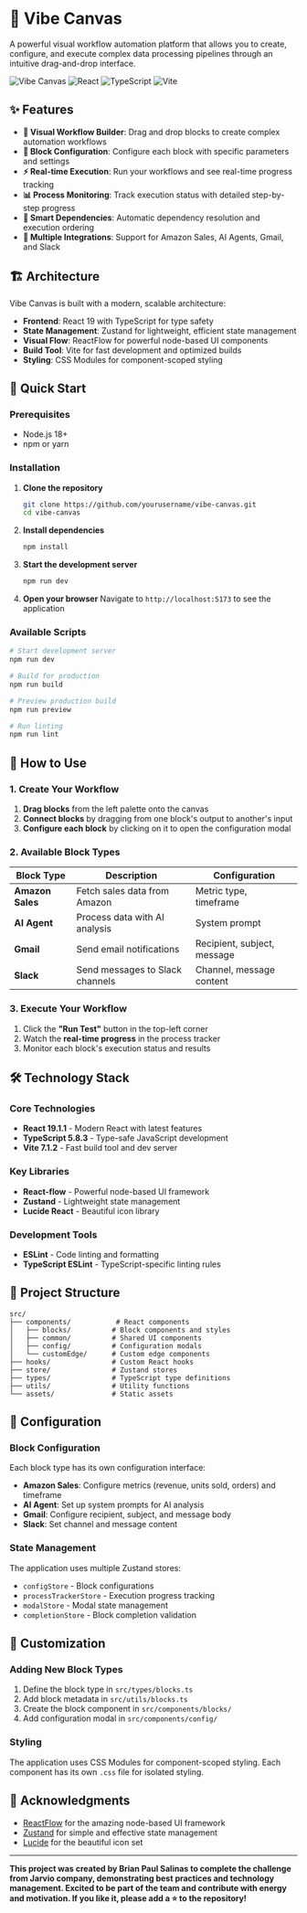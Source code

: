 # 🚀 Vibe Canvas

A powerful visual workflow automation platform that allows you to create, configure, and execute complex data processing pipelines through an intuitive drag-and-drop interface.

![Vibe Canvas](https://img.shields.io/badge/Status-Active%20Development-brightgreen)
![React](https://img.shields.io/badge/React-19.1.1-blue)
![TypeScript](https://img.shields.io/badge/TypeScript-5.8.3-blue)
![Vite](https://img.shields.io/badge/Vite-7.1.2-purple)

## ✨ Features

- **🎨 Visual Workflow Builder**: Drag and drop blocks to create complex automation workflows
- **🔧 Block Configuration**: Configure each block with specific parameters and settings
- **⚡ Real-time Execution**: Run your workflows and see real-time progress tracking
- **📊 Process Monitoring**: Track execution status with detailed step-by-step progress
- **🔗 Smart Dependencies**: Automatic dependency resolution and execution ordering
- **🎯 Multiple Integrations**: Support for Amazon Sales, AI Agents, Gmail, and Slack

## 🏗️ Architecture

Vibe Canvas is built with a modern, scalable architecture:

- **Frontend**: React 19 with TypeScript for type safety
- **State Management**: Zustand for lightweight, efficient state management
- **Visual Flow**: ReactFlow for powerful node-based UI components
- **Build Tool**: Vite for fast development and optimized builds
- **Styling**: CSS Modules for component-scoped styling

## 🚀 Quick Start

### Prerequisites

- Node.js 18+
- npm or yarn

### Installation

1. **Clone the repository**

   ```bash
   git clone https://github.com/yourusername/vibe-canvas.git
   cd vibe-canvas
   ```

2. **Install dependencies**

   ```bash
   npm install
   ```

3. **Start the development server**

   ```bash
   npm run dev
   ```

4. **Open your browser**
   Navigate to `http://localhost:5173` to see the application

### Available Scripts

```bash
# Start development server
npm run dev

# Build for production
npm run build

# Preview production build
npm run preview

# Run linting
npm run lint
```

## 🎯 How to Use

### 1. Create Your Workflow

1. **Drag blocks** from the left palette onto the canvas
2. **Connect blocks** by dragging from one block's output to another's input
3. **Configure each block** by clicking on it to open the configuration modal

### 2. Available Block Types

| Block Type       | Description                     | Configuration               |
| ---------------- | ------------------------------- | --------------------------- |
| **Amazon Sales** | Fetch sales data from Amazon    | Metric type, timeframe      |
| **AI Agent**     | Process data with AI analysis   | System prompt               |
| **Gmail**        | Send email notifications        | Recipient, subject, message |
| **Slack**        | Send messages to Slack channels | Channel, message content    |

### 3. Execute Your Workflow

1. Click the **"Run Test"** button in the top-left corner
2. Watch the **real-time progress** in the process tracker
3. Monitor each block's execution status and results

## 🛠️ Technology Stack

### Core Technologies

- **React 19.1.1** - Modern React with latest features
- **TypeScript 5.8.3** - Type-safe JavaScript development
- **Vite 7.1.2** - Fast build tool and dev server

### Key Libraries

- **React-flow** - Powerful node-based UI framework
- **Zustand** - Lightweight state management
- **Lucide React** - Beautiful icon library

### Development Tools

- **ESLint** - Code linting and formatting
- **TypeScript ESLint** - TypeScript-specific linting rules

## 📁 Project Structure

```
src/
├── components/           # React components
│   ├── blocks/          # Block components and styles
│   ├── common/          # Shared UI components
│   ├── config/          # Configuration modals
│   └── customEdge/      # Custom edge components
├── hooks/               # Custom React hooks
├── store/               # Zustand stores
├── types/               # TypeScript type definitions
├── utils/               # Utility functions
└── assets/              # Static assets
```

## 🔧 Configuration

### Block Configuration

Each block type has its own configuration interface:

- **Amazon Sales**: Configure metrics (revenue, units sold, orders) and timeframe
- **AI Agent**: Set up system prompts for AI analysis
- **Gmail**: Configure recipient, subject, and message body
- **Slack**: Set channel and message content

### State Management

The application uses multiple Zustand stores:

- `configStore` - Block configurations
- `processTrackerStore` - Execution progress tracking
- `modalStore` - Modal state management
- `completionStore` - Block completion validation

## 🎨 Customization

### Adding New Block Types

1. Define the block type in `src/types/blocks.ts`
2. Add block metadata in `src/utils/blocks.ts`
3. Create the block component in `src/components/blocks/`
4. Add configuration modal in `src/components/config/`

### Styling

The application uses CSS Modules for component-scoped styling. Each component has its own `.css` file for isolated styling.

## 🙏 Acknowledgments

- [ReactFlow](https://reactflow.dev/) for the amazing node-based UI framework
- [Zustand](https://zustand-demo.pmnd.rs/) for simple and effective state management
- [Lucide](https://lucide.dev/) for the beautiful icon set

---

**This project was created by Brian Paul Salinas to complete the challenge from Jarvio company, demonstrating best practices and technology management. Excited to be part of the team and contribute with energy and motivation. If you like it, please add a ⭐ to the repository!**
